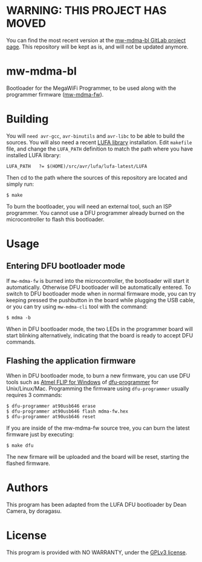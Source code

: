 # WARNING: THIS PROJECT HAS MOVED

You can find the most recent version at the [mw-mdma-bl GitLab project page](https://gitlab.com/doragasu/mw-mdma-bl). This repository will be kept as is, and will not be updated anymore.

# mw-mdma-bl
Bootloader for the MegaWiFi Programmer, to be used along with the programmer firmware ([mw-mdma-fw](https://github.com/doragasu/mw-mdma-fw/)).

# Building
You will `need avr-gcc`, `avr-binutils` and `avr-libc` to be able to build the sources. You will also need a recent [LUFA library](http://www.fourwalledcubicle.com/LUFA.php) installation. Edit `makefile` file, and change the `LUFA_PATH` definition to match the path where you have installed LUFA library:

```
LUFA_PATH   ?= $(HOME)/src/avr/lufa/lufa-latest/LUFA
```

Then cd to the path where the sources of this repository are located and simply run:

```
$ make
```

To burn the bootloader, you will need an external tool, such an ISP programmer. You cannot use a DFU programmer already burned on the microcontroller to flash this bootloader.

# Usage

## Entering DFU bootloader mode
If `mw-mdma-fw` is burned into the microcontroller, the bootloader will start it automatically. Otherwise DFU bootloader will be automatically entered. To switch to DFU bootloader mode when in normal firmware mode, you can try keeping pressed the pushbutton in the board while plugging the USB cable, or you can try using `mw-mdma-cli` tool with the command:
```
$ mdma -b
```

When in DFU bootloader mode, the two LEDs in the programmer board will start blinking alternatively, indicating that the board is ready to accept DFU commands.

## Flashing the application firmware
When in DFU bootloader mode, to burn a new firmware, you can use DFU tools such as [Atmel FLIP for Windows](https://www.atmel.com/tools/FLIP.aspx) of [dfu-programmer](https://github.com/dfu-programmer/dfu-programmer) for Unix/Linux/Mac. Programming the firmware using `dfu-programmer` usually requires 3 commands:
```
$ dfu-programmer at90usb646 erase
$ dfu-programmer at90usb646 flash mdma-fw.hex
$ dfu-programmer at90usb646 reset
```

If you are inside of the mw-mdma-fw source tree, you can burn the latest firmware just by executing:

```
$ make dfu
```

The new firmare will be uploaded and the board will be reset, starting the flashed firmware.

# Authors
This program has been adapted from the LUFA DFU bootloader by Dean Camera, by doragasu.

# License
This program is provided with NO WARRANTY, under the [GPLv3 license](https://www.gnu.org/licenses/gpl-3.0.html).

